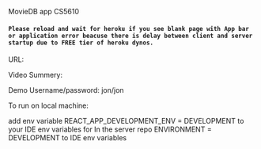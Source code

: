 MovieDB app CS5610

#### `Please reload and wait for heroku if you see blank page with App bar or application error beacuse there is delay between client and server startup due to FREE tier of heroku dynos.`

URL: 

Video Summery: 

Demo Username/password: jon/jon

To run on local machine:

add env variable REACT_APP_DEVELOPMENT_ENV = DEVELOPMENT to your IDE env variables for 
In the server repo ENVIRONMENT = DEVELOPMENT to IDE env variables

